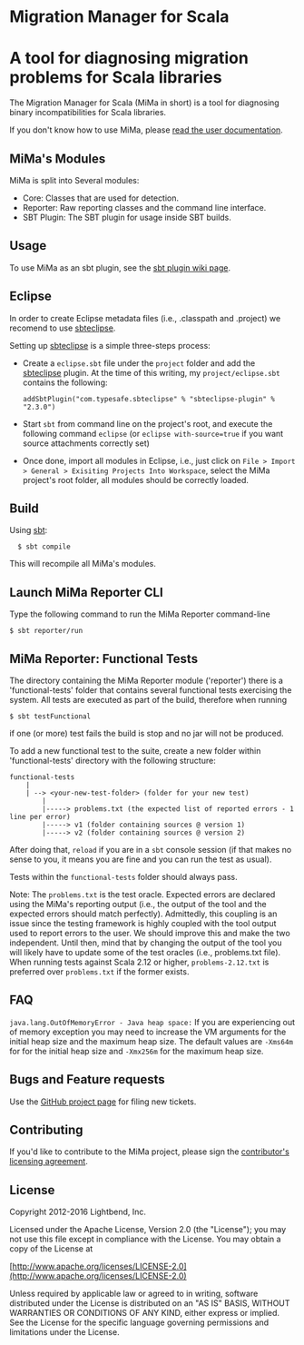 Migration Manager for Scala
==============

A tool for diagnosing migration problems for Scala libraries
============================================================

The Migration Manager for Scala (MiMa in short) is a tool for diagnosing binary incompatibilities for Scala libraries.

If you don't know how to use MiMa, please [read the user documentation](https://github.com/typesafehub/migration-manager/wiki).

MiMa's Modules
-------

MiMa is split into Several modules:

- Core: Classes that are used for detection.
- Reporter:  Raw reporting classes and the command line interface.
- SBT Plugin:  The SBT plugin for usage inside SBT builds.

Usage
-----

To use MiMa as an sbt plugin, see the [sbt plugin wiki page](https://github.com/typesafehub/migration-manager/wiki/Sbt-plugin).

Eclipse
-------

In order to create Eclipse metadata files (i.e., .classpath and .project) we recomend to use [sbteclipse][sbteclipse].

Setting up [sbteclipse][sbteclipse] is a simple three-steps process:

* Create a ``eclipse.sbt`` file under the ``project`` folder and add the [sbteclipse][sbteclipse] plugin.
At the time of this writing, my ``project/eclipse.sbt`` contains the following:

	``addSbtPlugin("com.typesafe.sbteclipse" % "sbteclipse-plugin" % "2.3.0")``

* Start ``sbt`` from command line on the project's root, and execute the following command ``eclipse`` (or ``eclipse with-source=true`` if you want source attachments correctly set)

* Once done, import all modules in Eclipse, i.e., just click on `File > Import > General > Exisiting Projects Into Workspace`, select the MiMa project's root folder, all modules should be correctly loaded.


[sbteclipse]: https://github.com/typesafehub/sbteclipse/

Build
-------

Using [sbt][sbt]:

      $ sbt compile

[sbt]: http://www.scala-sbt.org/

This will recompile all MiMa's modules.

Launch MiMa Reporter CLI
-------
Type the following command to run the MiMa Reporter command-line

	$ sbt reporter/run

MiMa Reporter: Functional Tests
-------

The directory containing the MiMa Reporter module ('reporter') there is a 'functional-tests' folder that contains several functional tests exercising the system. All tests are executed as part of the build, therefore when running

	$ sbt testFunctional

if one (or more) test fails the build is stop and no jar will not be produced.

To add a new functional test to the suite, create a new folder within 'functional-tests' directory with the following structure:

	functional-tests
	    |
	    | --> <your-new-test-folder> (folder for your new test)
			|
			|-----> problems.txt (the expected list of reported errors - 1 line per error)
			|-----> v1 (folder containing sources @ version 1)
			|-----> v2 (folder containing sources @ version 2)

After doing that, `reload` if you are in a `sbt` console session (if that makes no sense to you, it means you are fine and you can run the test as usual).

Tests within the `functional-tests` folder should always pass.

Note: The `problems.txt` is the test oracle. Expected errors are declared using the MiMa's reporting output (i.e., the output of the tool and the expected errors should match perfectly). Admittedly, this coupling is an issue since the testing framework is highly coupled with the tool output used to report errors to the user. We should improve this and make the two independent. Until then, mind that by changing the output of the tool you will likely have to update some of the test oracles (i.e., problems.txt file). When running tests against Scala 2.12 or higher, `problems-2.12.txt` is preferred over `problems.txt` if the former exists.

FAQ
-------

`java.lang.OutOfMemoryError - Java heap space:` If you are experiencing out of memory exception you may need to increase the VM arguments for the initial heap size and the maximum heap size. The default values are `-Xms64m` for for the initial heap size and `-Xmx256m` for the maximum heap size.

Bugs and Feature requests
-------

Use the [GitHub project page][mima-github] for filing new tickets.

[mima-github]: https://github.com/typesafehub/migration-manager/issues


Contributing
------------
If you'd like to contribute to the MiMa project, please sign the [contributor's licensing agreement](http://www.lightbend.com/contribute/cla).

License
-------
Copyright 2012-2016 Lightbend, Inc.

Licensed under the Apache License, Version 2.0 (the "License");
you may not use this file except in compliance with the License.
You may obtain a copy of the License at

   [http://www.apache.org/licenses/LICENSE-2.0](http://www.apache.org/licenses/LICENSE-2.0)

Unless required by applicable law or agreed to in writing, software
distributed under the License is distributed on an "AS IS" BASIS,
WITHOUT WARRANTIES OR CONDITIONS OF ANY KIND, either express or implied.
See the License for the specific language governing permissions and
limitations under the License.

